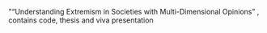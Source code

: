 "“Understanding Extremism in Societies with Multi-Dimensional Opinions” , contains code, thesis and viva presentation
